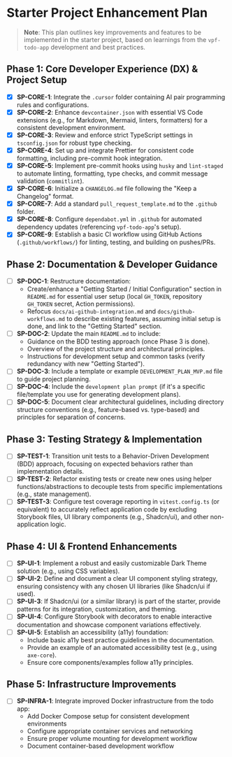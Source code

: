 # Starter Project Enhancement Plan

> **Note**: This plan outlines key improvements and features to be implemented in the starter project, based on learnings from the `vpf-todo-app` development and best practices.

## Phase 1: Core Developer Experience (DX) & Project Setup

- [x] **SP-CORE-1**: Integrate the `.cursor` folder containing AI pair programming rules and configurations.
- [x] **SP-CORE-2**: Enhance `devcontainer.json` with essential VS Code extensions (e.g., for Markdown, Mermaid, linters, formatters) for a consistent development environment.
- [x] **SP-CORE-3**: Review and enforce strict TypeScript settings in `tsconfig.json` for robust type checking.
- [x] **SP-CORE-4**: Set up and integrate Prettier for consistent code formatting, including pre-commit hook integration.
- [x] **SP-CORE-5**: Implement pre-commit hooks using `husky` and `lint-staged` to automate linting, formatting, type checks, and commit message validation (`commitlint`).
- [x] **SP-CORE-6**: Initialize a `CHANGELOG.md` file following the "Keep a Changelog" format.
- [x] **SP-CORE-7**: Add a standard `pull_request_template.md` to the `.github` folder.
- [x] **SP-CORE-8**: Configure `dependabot.yml` in `.github` for automated dependency updates (referencing `vpf-todo-app`'s setup).
- [x] **SP-CORE-9**: Establish a basic CI workflow using GitHub Actions (`.github/workflows/`) for linting, testing, and building on pushes/PRs.

## Phase 2: Documentation & Developer Guidance

- [ ] **SP-DOC-1**: Restructure documentation:
  - Create/enhance a "Getting Started / Initial Configuration" section in `README.md` for essential user setup (local `GH_TOKEN`, repository `GH_TOKEN` secret, Action permissions).
  - Refocus `docs/ai-github-integration.md` and `docs/github-workflows.md` to describe existing features, assuming initial setup is done, and link to the "Getting Started" section.
- [ ] **SP-DOC-2**: Update the main `README.md` to include:
  - Guidance on the BDD testing approach (once Phase 3 is done).
  - Overview of the project structure and architectural principles.
  - Instructions for development setup and common tasks (verify redundancy with new "Getting Started").
- [ ] **SP-DOC-3**: Include a template or example `DEVELOPMENT_PLAN_MVP.md` file to guide project planning.
- [ ] **SP-DOC-4**: Include the `development plan prompt` (if it's a specific file/template you use for generating development plans).
- [ ] **SP-DOC-5**: Document clear architectural guidelines, including directory structure conventions (e.g., feature-based vs. type-based) and principles for separation of concerns.

## Phase 3: Testing Strategy & Implementation

- [ ] **SP-TEST-1**: Transition unit tests to a Behavior-Driven Development (BDD) approach, focusing on expected behaviors rather than implementation details.
- [ ] **SP-TEST-2**: Refactor existing tests or create new ones using helper functions/abstractions to decouple tests from specific implementations (e.g., state management).
- [ ] **SP-TEST-3**: Configure test coverage reporting in `vitest.config.ts` (or equivalent) to accurately reflect application code by excluding Storybook files, UI library components (e.g., Shadcn/ui), and other non-application logic.

## Phase 4: UI & Frontend Enhancements

- [ ] **SP-UI-1**: Implement a robust and easily customizable Dark Theme solution (e.g., using CSS variables).
- [ ] **SP-UI-2**: Define and document a clear UI component styling strategy, ensuring consistency with any chosen UI libraries (like Shadcn/ui if used).
- [ ] **SP-UI-3**: If Shadcn/ui (or a similar library) is part of the starter, provide patterns for its integration, customization, and theming.
- [ ] **SP-UI-4**: Configure Storybook with decorators to enable interactive documentation and showcase component variations effectively.
- [ ] **SP-UI-5**: Establish an accessibility (a11y) foundation:
  - Include basic a11y best practice guidelines in the documentation.
  - Provide an example of an automated accessibility test (e.g., using `axe-core`).
  - Ensure core components/examples follow a11y principles.

## Phase 5: Infrastructure Improvements

- [ ] **SP-INFRA-1**: Integrate improved Docker infrastructure from the todo app:
  - Add Docker Compose setup for consistent development environments
  - Configure appropriate container services and networking
  - Ensure proper volume mounting for development workflow
  - Document container-based development workflow
